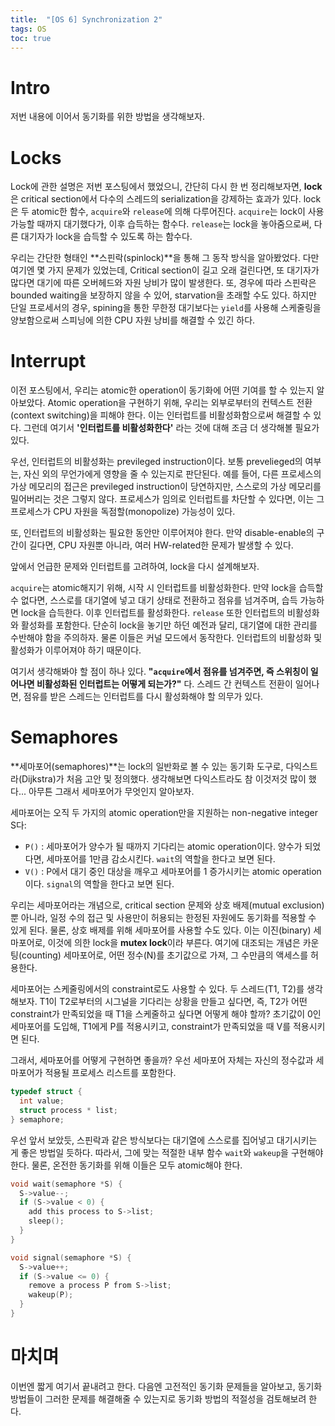 ```yaml
---
title:  "[OS 6] Synchronization 2"
tags: OS
toc: true
---
```


# Intro
저번 내용에 이어서 동기화를 위한 방법을 생각해보자.


# Locks
Lock에 관한 설명은 저번 포스팅에서 했었으니, 간단히 다시 한 번 정리해보자면, **lock**은 critical section에서 다수의 스레드의 serialization을 강제하는 효과가 있다. lock은 두 atomic한 함수, `acquire`와 `release`에 의해 다루어진다. `acquire`는 lock이 사용 가능할 때까지 대기했다가, 이후 습득하는 함수다. `release`는 lock을 놓아줌으로써, 다른 대기자가 lock을 습득할 수 있도록 하는 함수다.

우리는 간단한 형태인 **스핀락(spinlock)**을 통해 그 동작 방식을 알아봤었다. 다만 여기엔 몇 가지 문제가 있었는데, Critical section이 길고 오래 걸린다면, 또 대기자가 많다면 대기에 따른 오버헤드와 자원 낭비가 많이 발생한다. 또, 경우에 따라 스핀락은 bounded waiting을 보장하지 않을 수 있어, starvation을 초래할 수도 있다. 하지만 단일 프로세서의 경우, spining을 통한 무한정 대기보다는 `yield`를 사용해 스케줄링을 양보함으로써 스피닝에 의한 CPU 자원 낭비를 해결할 수 있긴 하다.


# Interrupt
이전 포스팅에서, 우리는 atomic한 operation이 동기화에 어떤 기여를 할 수 있는지 알아보았다. Atomic operation을 구현하기 위해, 우리는 외부로부터의 컨텍스트 전환(context switching)을 피해야 한다. 이는 인터럽트를 비활성화함으로써 해결할 수 있다. 그런데 여기서 **'인터럽트를 비활성화한다'** 라는 것에 대해 조금 더 생각해볼 필요가 있다.

우선, 인터럽트의 비활성화는 previleged instruction이다. 보통 prevelieged의 여부는, 자신 외의 무언가에게 영향을 줄 수 있는지로 판단된다. 예를 들어, 다른 프로세스의 가상 메모리의 접근은 previleged instruction이 당연하지만, 스스로의 가상 메모리를 밀어버리는 것은 그렇지 않다. 프로세스가 임의로 인터럽트를 차단할 수 있다면, 이는 그 프로세스가 CPU 자원을 독점할(monopolize) 가능성이 있다.

또, 인터럽트의 비활성화는 필요한 동안만 이루어져야 한다. 만약 disable-enable의 구간이 길다면, CPU 자원뿐 아니라, 여러 HW-related한 문제가 발생할 수 있다.

앞에서 언급한 문제와 인터럽트를 고려하여, lock을 다시 설계해보자.

`acquire`는 atomic해지기 위해, 시작 시 인터럽트를 비활성화한다. 만약 lock을 습득할 수 없다면, 스스로를 대기열에 넣고 대기 상태로 전환하고 점유를 넘겨주며, 습득 가능하면 lock을 습득한다. 이후 인터럽트를 활성화한다. `release` 또한 인터럽트의 비활성화와 활성화를 포함한다. 단순히 lock을 놓기만 하던 예전과 달리, 대기열에 대한 관리를 수반해야 함을 주의하자. 물론 이들은 커널 모드에서 동작한다. 인터럽트의 비활성화 및 활성화가 이루어져야 하기 때문이다.

여기서 생각해봐야 할 점이 하나 있다. **"`acquire`에서 점유를 넘겨주면, 즉 스위칭이 일어나면 비활성화된 인터럽트는 어떻게 되는가?"** 다. 스레드 간 컨텍스트 전환이 일어나면, 점유를 받은 스레드는 인터럽트를 다시 활성화해야 할 의무가 있다. 


# Semaphores
**세마포어(semaphores)**는 lock의 일반화로 볼 수 있는 동기화 도구로, 다익스트라(Dijkstra)가 처음 고안 및 정의했다. 생각해보면 다익스트라도 참 이것저것 많이 했다... 아무튼 그래서 세마포어가 무엇인지 알아보자.

세마포어는 오직 두 가지의 atomic operation만을 지원하는 non-negative integer S다:

- `P()` : 세마포어가 양수가 될 때까지 기다리는 atomic operation이다. 양수가 되었다면, 세마포어를 $1$만큼 감소시킨다. `wait`의 역할을 한다고 보면 된다.
- `V()` : P에서 대기 중인 대상을 깨우고 세마포어를 $1$ 증가시키는 atomic operation이다. `signal`의 역할을 한다고 보면 된다.

우리는 세마포어라는 개념으로, critical section 문제와 상호 배제(mutual exclusion)뿐 아니라, 일정 수의 접근 및 사용만이 허용되는 한정된 자원에도 동기화를 적용할 수 있게 된다. 물론, 상호 배제를 위해 세마포어를 사용할 수도 있다. 이는 이진(binary) 세마포어로, 이것에 의한 lock을 **mutex lock**이라 부른다. 여기에 대조되는 개념은 카운팅(counting) 세마포어로, 어떤 정수(N)를 초기값으로 가져, 그 수만큼의 액세스를 허용한다.

세마포어는 스케줄링에서의 constraint로도 사용할 수 있다. 두 스레드(T1, T2)를 생각해보자. T1이 T2로부터의 시그널을 기다리는 상황을 만들고 싶다면, 즉, T2가 어떤 constraint가 만족되었을 때 T1을 스케줄하고 싶다면 어떻게 해야 할까? 초기값이 0인 세마포어를 도입해, T1에게 P를 적용시키고, constraint가 만족되었을 때 V를 적용시키면 된다.

그래서, 세마포어를 어떻게 구현하면 좋을까? 우선 세마포어 자체는 자신의 정수값과 세마포어가 적용될 프로세스 리스트를 포함한다.
```c
typedef struct {
  int value;
  struct process * list;
} semaphore;
```
우선 앞서 보았듯, 스핀락과 같은 방식보다는 대기열에 스스로를 집어넣고 대기시키는 게 좋은 방법일 듯하다. 따라서, 그에 맞는 적절한 내부 함수 `wait`와 `wakeup`을 구현해야 한다. 물론, 온전한 동기화를 위해 이들은 모두 atomic해야 한다.

```c
void wait(semaphore *S) {
  S->value--;
  if (S->value < 0) {
    add this process to S->list;
    sleep();
  } 
}

void signal(semaphore *S) {
  S->value++;
  if (S->value <= 0) {
    remove a process P from S->list;
    wakeup(P);
  }
}
```

# 마치며
이번엔 짧게 여기서 끝내려고 한다. 다음엔 고전적인 동기화 문제들을 알아보고, 동기화 방법들이 그러한 문제를 해결해줄 수 있는지로 동기화 방법의 적절성을 검토해보려 한다. 
